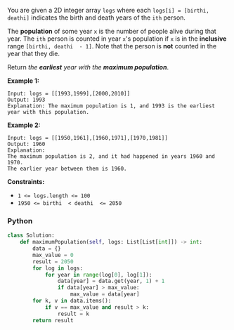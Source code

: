 You are given a 2D integer array  `logs`  where each  `logs[i] = [birthi, deathi]`  indicates the birth and death years of the  `ith`  person.

The  **population**  of some year  `x`  is the number of people alive during that year. The  `ith`  person is counted in year  `x`'s population if  `x`  is in the  **inclusive**  range  `[birthi, deathi  - 1]`. Note that the person is  **not**  counted in the year that they die.

Return  _the  **earliest**  year with the  **maximum population**_.

**Example 1:**
```
Input: logs = [[1993,1999],[2000,2010]]
Output: 1993
Explanation: The maximum population is 1, and 1993 is the earliest year with this population.
```

**Example 2:**
```
Input: logs = [[1950,1961],[1960,1971],[1970,1981]]
Output: 1960
Explanation: 
The maximum population is 2, and it had happened in years 1960 and 1970.
The earlier year between them is 1960.
```

**Constraints:**

-   `1 <= logs.length <= 100`
-   `1950 <= birthi  < deathi  <= 2050`

### Python
```python
class Solution:
    def maximumPopulation(self, logs: List[List[int]]) -> int:
        data = {}
        max_value = 0
        result = 2050
        for log in logs:
            for year in range(log[0], log[1]):
                data[year] = data.get(year, 1) + 1
                if data[year] > max_value:
                    max_value = data[year]
        for k, v in data.items():
            if v == max_value and result > k:
                result = k
        return result
```